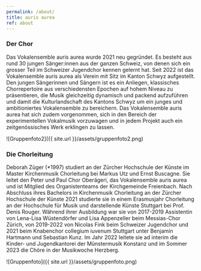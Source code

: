 ```yaml
---
permalink: /about/
title: auris aurea
ref: about
---
```


### Der Chor
Das Vokalensemble auris aurea wurde 2021 neu gegründet. Es besteht aus rund 30 jungen Sänger:innen aus der ganzen Schweiz, von denen sich ein grosser Teil im Schweizer Jugendchor kennen gelernt hat. Seit 2022 ist das Vokalensemble auris aurea als Verein mit Sitz im Kanton Schwyz aufgestellt. Den jungen Sängerinnen und Sängern ist es ein Anliegen, klassisches Chorrepertoire aus verschiedensten Epochen auf hohem Niveau zu präsentieren, die Musik gleichzeitig dynamisch und packend aufzuführen und damit die Kulturlandschaft des Kantons Schwyz um ein junges und ambitioniertes Vokalensemble zu bereichern. Das Vokalensemble auris aurea hat sich zudem vorgenommen, sich in den Bereich der experimentellen Vokalmusik vorzuwagen und in jedem Projekt auch ein zeitgenössisches Werk erklingen zu lassen.

![Gruppenfoto2]({{ site.url }}/assets/gruppenfoto2.png)

<!--
### Le choeur
Créé en 2021, l’ensemble vocal auris aurea, se compose de 30 jeunes chanteur.euse.s originaires de toute la Suisse, dont une grande partie s'est rencontrée au Chœur Suisse des Jeunes. Depuis 2022, auris aurea a établi son siège dans le canton de Schwyz. L’ensemble vocal a à cœur de présenter un répertoire choral classique de haut niveau, issu d’époques les plus diverses et d'interpréter cette musique de manière à la fois dynamique et captivante, enrichissant ainsi le paysage culturel du canton de Schwyz. L'ensemble vocal auris aurea a également l'intention de s'aventurer dans le domaine de la musique vocale expérimentale et d’interpréter une œuvre contemporaine lors de chaque projet.
-->

### Die Chorleitung
Deborah Züger (*1997) studiert an der Zürcher Hochschule der Künste im Master Kirchenmusik Chorleitung bei Markus Utz und Ernst Buscagne. Sie leitet den Peter und Paul Chor Oberägeri, das Vokalensemble auris aurea und ist Mitglied des Organistenteams der Kirchgemeinde Freienbach.
Nach Abschluss ihres Bachelors in Kirchenmusik Chorleitung an der Zürcher Hochschule der Künste 2021 studierte sie in einem Erasmusjahr Chorleitung an der Hochschule für Musik und darstellende Künste Stuttgart bei Prof. Denis Rouger.
Während ihrer Ausbildung war sie von 2017-2019 Assistentin von Lena-Lisa Wüstendörfer und Lisa Appenzeller beim Messias-Chor Zürich, von 2019-2022 von Nicolas Fink beim Schweizer Jugendchor und 2021 beim Knabenchor collegium iuvenum Stuttgart unter Benjamin Hartmann und Sebastian Kunz. Im Jahr 2022 leitete sie ad interim die Kinder- und Jugendkantorei der Münstermusik Konstanz und im Sommer 2023 die Chöre in der Musikwoche Herzberg.

![Gruppenfoto]({{ site.url }}/assets/gruppenfoto.png)

<!--
### La direction
Deborah Züger (*1997) a grandi à Pfäffikon (SZ) et a fait sa scolarité au collège d’Einsiedeln. Actuellement en classe de master à la Haute Ecole d’Arts de Zurich (ZHdK), elle se forme en direction chorale et en musique d’église auprès de Markus Utz et d’Ernst Buscagne. Elle est de plus assistante de direction au Chœur Suisse des Jeunes, dirige le Peter und Paul Chor Oberägeri, le chœur d’enfants et de jeunes de la cathédrale de Constance, l’ensemble vocal auris aurea et fait partie de l’équipe d’organistes de la paroisse de Freienbach. 

En 2021, à l’issue de son Bachelor à la ZHdK commencé en 2017, Deborah Züger a poursuivi ses études de direction chorale en faisant un Erasmus à la Haute Ecole de Musique et d’Arts visuels de Stuttgart dans la classe de Prof. Denis Rouger. Au cours de sa formation, elle a également occupé des postes d’assistante auprès de Lena-Lisa Wüstendörfer et de Lisa Appenzeller pour le chœur Messias de Zurich (2017-2019) ainsi qu’en 2021 à la maitrise de garçons collegium iuvenum Stuttgart, dirigée par Benjamin Hartmann et Sebastian Kunz.
-->